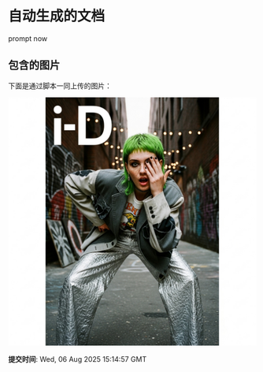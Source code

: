 
# 自动生成的文档

prompt now

## 包含的图片

下面是通过脚本一同上传的图片：

![自动上传的图片](../assets/images/20250806200809WcBhG.png)

**提交时间**: Wed, 06 Aug 2025 15:14:57 GMT
